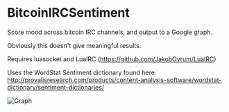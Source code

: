 BitcoinIRCSentiment
===================

Score mood across bitcoin IRC channels, and output to a Google graph.

Obviously this doesn't give meaningful results. 

Requires luasocket and LuaIRC (https://github.com/JakobOvrum/LuaIRC)

Uses the WordStat Sentiment dictionary found here: http://provalisresearch.com/products/content-analysis-software/wordstat-dictionary/sentiment-dictionaries/

![Graph](notes.darkfunction.com/images/ircsentimentgraph.png)
